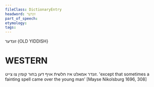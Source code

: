 ```yaml
---
fileClass: DictionaryEntry
headword: זונדער
part_of_speech: 
etymology: 
tags: 
---
```

זונדער
{OLD YIDDISH}

WESTERN
========

זונדר אמאלט איז חלשיתֿ אויף דען בחור קומין צו צייט.
'except that sometimes a fainting spell came over the young man'
[Mayse Nikolsburg 1696, 308]